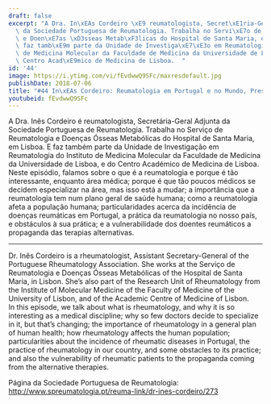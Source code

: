 ```yaml
---
draft: false
excerpt: "A Dra. In\xEAs Cordeiro \xE9 reumatologista, Secret\xE1ria-Geral Adjunta\
  \ da Sociedade Portuguesa de Reumatologia. Trabalha no Servi\xE7o de Reumatologia\
  \ e Doen\xE7as \xD3sseas Metab\xF3licas do Hospital de Santa Maria, em Lisboa. E\
  \ faz tamb\xE9m parte da Unidade de Investiga\xE7\xE3o em Reumatologia do Instituto\
  \ de Medicina Molecular da Faculdade de Medicina da Universidade de Lisboa, e do\
  \ Centro Acad\xE9mico de Medicina de Lisboa.  "
id: '44'
image: https://i.ytimg.com/vi/fEvdwwQ9SFc/maxresdefault.jpg
publishDate: 2018-07-06
title: "#44 In\xEAs Cordeiro: Reumatologia em Portugal e no Mundo, Presente e Futuro"
youtubeid: fEvdwwQ9SFc
---
```

A Dra. Inês Cordeiro é reumatologista, Secretária-Geral Adjunta da Sociedade Portuguesa de Reumatologia. Trabalha no Serviço de Reumatologia e Doenças Ósseas Metabólicas do Hospital de Santa Maria, em Lisboa. E faz também parte da Unidade de Investigação em Reumatologia do Instituto de Medicina Molecular da Faculdade de Medicina da Universidade de Lisboa, e do Centro Académico de Medicina de Lisboa.  
Neste episódio, falamos sobre o que é a reumatologia e porque é tão interessante, enquanto área médica; porque é que tão poucos médicos se decidem especializar na área, mas isso está a mudar; a importância que a reumatologia tem num plano geral de saúde humana; como a reumatologia afeta a população humana; particularidades acerca da incidência de doenças reumáticas em Portugal, a prática da reumatologia no nosso país, e obstáculos à sua prática; e a vulnerabilidade dos doentes reumáticos a propaganda das terapias alternativas.

---

Dr. Inês Cordeiro is a rheumatologist, Assistant Secretary-General of the Portuguese Rheumatology Association. She works at the Serviço de Reumatologia e Doenças Ósseas Metabólicas of the Hospital de Santa Maria, in Lisbon. She’s also part of the Research Unit of Rheumatology from the Institute of Molecular Medicine of the Faculty of Medicine of the University of Lisbon, and of the Academic Centre of Medicine of Lisbon.  
In this episode, we talk about what is rheumatology, and why it is so interesting as a medical discipline; why so few doctors decide to specialize in it, but that’s changing; the importance of rheumatology in a general plan of human health; how rheumatology affects the human population; particularities about the incidence of rheumatic diseases in Portugal, the practice of rheumatology in our country, and some obstacles to its practice; and also the vulnerability of rheumatic patients to the propaganda coming from the alternative therapies.

Página da Sociedade Portuguesa de Reumatologia: http://www.spreumatologia.pt/reuma-link/dr-ines-cordeiro/273

